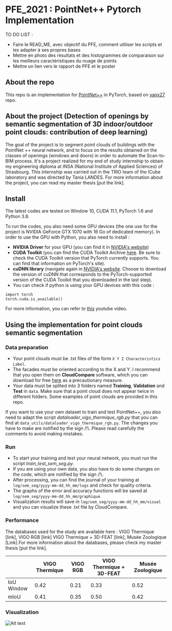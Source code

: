 # PFE_2021 : PointNet++ Pytorch Implementation  

TO DO LIST : 

- Faire le READ_ME, avec objectif du PFE, comment utiliser les scripts et les adapter à ses propres bases
- Mettre en photo des résultats et des histogrammes de comparaison sur les meilleurs caractéristiques du nuage de points
- Mettre un lien vers le rapport de PFE et le poster 

## About the repo

This repo is an implementation for [PointNet++](https://proceedings.neurips.cc/paper/2017/file/d8bf84be3800d12f74d8b05e9b89836f-Paper.pdf) in PyTorch, based on [yanx27](https://github.com/yanx27/Pointnet_Pointnet2_pytorch) repo. 

## About the project (Detection of openings by semantic segmentation of 3D indoor/outdoor point clouds: contribution of deep learning)

The goal of the project is to segment point clouds of buildings with the PointNet ++ neural network, and to focus on the results obtained on the classes of openings (windows and doors) in order to automate the Scan-to-BIM process. It's a project realized for my end of study internship to obtain my engineering diploma at INSA (National Institute of Applied Sciences) of Strasbourg. This internship was carried out in the TRIO team of the ICube laboratory and was directed by Tania LANDES. For more information about the project, you can read my master thesis [put the link].


## Install 

The latest codes are tested on Window 10, CUDA 11.1, PyTorch 1.6 and Python 3.8. 

To run the codes, you also need some GPU devices (the one use for the project is NVIDIA GeForce GTX 1070 with 16 Go of dedicated memory). In order to use the GPU with Python, you also need to install : 
- **NVIDIA Driver** for your GPU (you can find it in [NVIDIA's website](https://www.nvidia.com/Download/index.aspx?lang=en-us))
- **CUDA Toolkit** (you can find the CUDA Toolkit Archive [here](https://developer.nvidia.com/cuda-toolkit-archive). Be sure to check the CUDA Toolkit version that PyTorch currently supports. You can find that information on PyTorch's site).
- **cuDNN library** (navigate again in [NVIDIA's website](https://developer.nvidia.com/cudnn). Choose to download the version of cuDNN that corresponds to the PyTorch-supported version of the CUDA Toolkit that you downloaded in the last step).
- You can check if python is using your GPU devices with this code : 
```
import torch
torch.cuda.is_available()
```
For more information, you can refer to [this](https://www.youtube.com/watch?v=IubEtS2JAiY&t=766s) youtube video.

## Using the implementation for point clouds semantic segmentation

### Data preparation 

- Your point clouds must be .txt files of the form ```X Y Z Characteristics Label```. 
- The facades must be oriented according to the X and Y. I  recommend that you open them on **CloudCompare** software, which you can download for free [here](http://www.danielgm.net/cc/release/) as a precautionary measure. 
- Your data must be splited into 3 folders named **Training**, **Validation** and **Test** in ```data```. Make sure that a point cloud does not appear twice in different folders. Some examples of point clouds are provided in this repo. 

If you want to use your own dataset to train and test PointNet++, you also need to adapt the script *dataloader_vigo_thermique_rgb.py* that you can find at ```data_utils/dataloader_vigo_thermique_rgb.py```. The changes you have to make are notified by the sign /!\\. Please read carefully the comments to avoid making mistakes.

### Run 

- To start your training and test your neural network, you must run the script *train_test_sem_seg.py*. 
- If you are using your own data, you also have to do some changes on the code, which are notified by the sign /!\\. 
- After processing, you can find the journal of your training at ```log/sem_seg/yyyy-mm-dd_hh_mm/logs``` and check for quality criteria. 
- The graphs of the error and accuracy functions will be saved at ```log/sem_seg/yyyy-mm-dd_hh_mm/graphique```. 
- Visualization results will save in ```log/sem_seg/yyyy-mm-dd_hh_mm/visual```  and you can visualize these .txt file by CloudCompare.

### Performance

The databases used for the study are available here : VIGO Thermique [link], VIGO RGB [link] VIGO Thermique + 3D-FEAT [link], Musée Zoologique [Link].For more information about the databases, please check my master thesis [put the link].


|   | VIGO Thermique | VIGO RGB  | VIGO Thermique + 3D-FEAT | Musée Zoologique  | 
| ------------- | ------------- | ------------- | -------------| ------------- |
| IoU Window  | 0.42  | 0.21 | 0.33  | 0.52  | 
| mIoU  | 0.41  | 0.35  | 0.50  | 0.42  | 


### Visualization

![Alt text](relative/path/to/github1.png?raw=true "Title")

